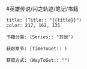 
#英雄传说/闪之轨迹/笔记/书籍
```ad-note
title: (Title:: "{{title}}")
color: 217, 162, 135

书籍分类: (Series:: "其他")

获取章节: (TimeToGet:: )

获取方式: (WayToGet:: "")

```
